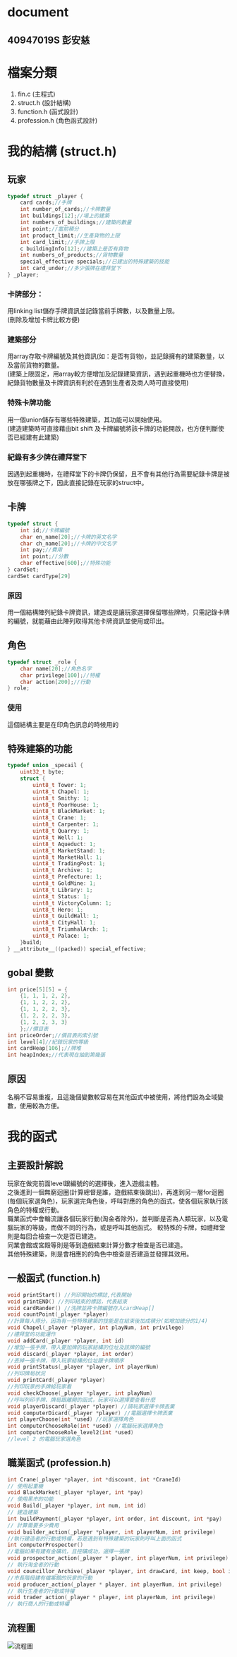 # document
40947019S 彭安慈
---
# 檔案分類
1. fin.c (主程式)
2. struct.h (設計結構)
3. function.h (函式設計)
4. profession.h (角色函式設計)
# 我的結構 (struct.h)
## 玩家
```C
typedef struct _player {
    card cards;//手牌
    int number_of_cards;//卡牌數量
    int buildings[12];//場上的建築
    int numbers_of_buildings;//建築的數量
    int point;//當前積分
    int product_limit;//生產貨物的上限
    int card_limit;//手牌上限
    c buildingInfo[12];//建築上是否有貨物
    int numbers_of_products;//貨物數量
    special_effective specials;//已建出的特殊建築的技能
    int card_under;//多少張牌在禮拜堂下
} _player;
```
### 卡牌部分：
用linking list儲存手牌資訊並記錄當前手牌數，以及數量上限。  
(刪除及增加卡牌比較方便)
### 建築部分
用array存取卡牌編號及其他資訊(如：是否有貨物)，並記錄擁有的建築數量，以及當前貨物的數量。  
(建築上限固定，用array較方便增加及記錄建築資訊，遇到起重機時也方便替換，紀錄貨物數量及卡牌資訊有利於在遇到生產者及商人時可直接使用)
### 特殊卡牌功能
用一個union儲存有哪些特殊建築，其功能可以開始使用。  
(建造建築時可直接藉由bit shift 及卡牌編號將該卡牌的功能開啟，也方便判斷使否已經建有此建築)
### 紀錄有多少牌在禮拜堂下
因遇到起重機時，在禮拜堂下的卡牌仍保留，且不會有其他行為需要紀錄卡牌是被放在哪張牌之下，因此直接記錄在玩家的struct中。
## 卡牌
```C
typedef struct {
    int id;//卡牌編號
    char en_name[20];//卡牌的英文名字
    char ch_name[20];//卡牌的中文名字
    int pay;//費用
    int point;//分數
    char effective[600];//特殊功能
} cardSet;
cardSet cardType[29]
```
### 原因
用一個結構陣列紀錄卡牌資訊，建造或是讓玩家選擇保留哪些牌時，只需記錄卡牌的編號，就能藉由此陣列取得其他卡牌資訊並使用或印出。

## 角色
```C
typedef struct _role {
    char name[20];//角色名字
    char privilege[100];//特權
    char action[200];//行動
} role;
```
### 使用
這個結構主要是在印角色訊息的時候用的

## 特殊建築的功能
```C
typedef union _specail {
    uint32_t byte;
    struct {
        uint8_t Tower: 1;
        uint8_t Chapel: 1;
        uint8_t Smithy: 1;
        uint8_t PoorHouse: 1;
        uint8_t BlackMarket: 1;
        uint8_t Crane: 1;
        uint8_t Carpenter: 1;
        uint8_t Quarry: 1;
        uint8_t Well: 1;
        uint8_t Aqueduct: 1;
        uint8_t MarketStand: 1;
        uint8_t MarketHall: 1;
        uint8_t TradingPost: 1;
        uint8_t Archive: 1;
        uint8_t Prefecture: 1;
        uint8_t GoldMine: 1;
        uint8_t Library: 1;
        uint8_t Status: 1;
        uint8_t VictoryColumn: 1;
        uint8_t Hero: 1;
        uint8_t GuildHall: 1;
        uint8_t CityHall: 1;
        uint8_t TriumhalArch: 1;
        uint8_t Palace: 1;
    }build;
} __attribute__((packed)) special_effective;
```
## gobal 變數
```C
int price[5][5] = {
    {1, 1, 1, 2, 2}, 
    {1, 1, 2, 2, 2}, 
    {1, 1, 2, 2, 3}, 
    {1, 2, 2, 2, 3}, 
    {1, 2, 2, 3, 3}
    };//價目表
int priceOrder;//價目表的索引號
int level[4]//紀錄玩家的等級
int cardHeap[106];//牌堆
int heapIndex;//代表現在抽到第幾張
```
## 原因
名稱不容易重複，且這幾個變數較容易在其他函式中被使用，將他們設為全域變數，使用較為方便。
# 我的函式
## 主要設計解說
玩家在做完前面level跟編號的的選擇後，進入遊戲主體。  
之後進到一個無窮迴圈(計算總督是誰，遊戲結束後跳出)，再進到另一層for迴圈(每個玩家選角色)，玩家選完角色後，呼叫對應的角色的函式，使各個玩家執行該角色的特權或行動。  
職業函式中會輪流讓各個玩家行動(淘金者除外)，並判斷是否為人類玩家，以及電腦玩家的等級，而做不同的行為，或是呼叫其他函式。
較特殊的卡牌，如禮拜堂則是每回合檢查一次是否已建造。  
同業會館或宮殿等則是等到遊戲結束計算分數才檢查是否已建造。  
其他特殊建築，則是會相應的的角色中檢查是否建造並發揮其效用。    
## 一般函式 (function.h)
```C
void printStart() //列印開始的標誌,代表開始
void printEND() //列印結束的標誌，代表結束
void cardRander() //洗牌並將卡牌編號存入cardHeap[]
void countPoint(_player *player)  
//計算每人得分，因為有一些特殊建築的技能是在結束後加成積分(如增加總分的1/4)
void Chapel(_player *player, int playNum, int privilege)
//禮拜堂的功能運作
void addCard(_player *player, int id) 
//增加一張手牌，帶入要加牌的玩家結構的位址及該牌的編號
void discard(_player *player, int order)  
//丟掉一張卡牌，帶入玩家結構的位址跟卡牌順序
void printStatus(_player *player, int playerNum)  
//列印牌局狀況
void printCard(_player *player)  
//列印玩家的手牌給玩家看
void checkChoose(_player *player, int playNum)  
//呼叫列印手牌、牌局跟離開的函式，玩家可以選擇要查看什麼
void playerDiscard(_player *player) //請玩家選擇卡牌丟棄
void computerDicard(_player *player) //電腦選擇卡牌丟棄
int playerChoose(int *used) //玩家選擇角色
int computerChooseRole(int *used) //電腦玩家選擇角色
int computerChooseRole_level2(int *used) 
//level 2 的電腦玩家選角色
```
## 職業函式 (profession.h)
```C
int Crane(_player *player, int *discount, int *CraneId)  
// 使用起重機
void BlackMarket(_player *player, int *pay)  
// 使用黑市的功能
void Build(_player *player, int num, int id)  
// 建造建築
int buildPayment(_player *player, int order, int discount, int *pay)    
// 計算需要多少費用
void builder_action(_player *player, int playerNum, int privilege)  
//執行建造者的行動或特權，若是遇到有特殊建築的玩家則呼叫上面的函式
int computerProspecter()  
//電腦如果有建有金礦坑，且挖礦成功，選擇一張牌
void prospector_action(_player * player, int playerNum, int privilege)  
// 執行淘金者的行動
void councillor_Archive(_player *player, int drawCard, int keep, bool isPlayer)  
//市長階段建有檔案館的玩家的行動
void producer_action(_player * player, int playerNum, int privilege)  
// 執行生產者的行動或特權
void trader_action(_player * player, int playerNum, int privilege)  
// 執行商人的行動或特權
```

## 流程圖
![流程圖](./專題_Document.png)